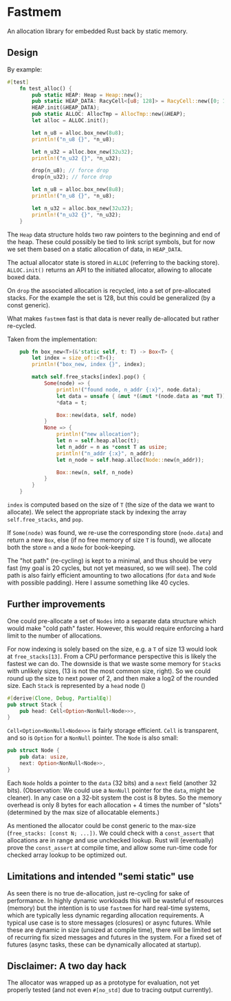 # Fastmem

An allocation library for embedded Rust back by static memory.

## Design

By example:

```rust
#[test]
    fn test_alloc() {
        pub static HEAP: Heap = Heap::new();
        pub static HEAP_DATA: RacyCell<[u8; 128]> = RacyCell::new([0; 128]);
        HEAP.init(&HEAP_DATA);
        pub static ALLOC: AllocTmp = AllocTmp::new(&HEAP);
        let alloc = ALLOC.init();

        let n_u8 = alloc.box_new(8u8);
        println!("n_u8 {}", *n_u8);

        let n_u32 = alloc.box_new(32u32);
        println!("n_u32 {}", *n_u32);

        drop(n_u8); // force drop
        drop(n_u32); // force drop

        let n_u8 = alloc.box_new(8u8);
        println!("n_u8 {}", *n_u8);

        let n_u32 = alloc.box_new(32u32);
        println!("n_u32 {}", *n_u32);
    }
```

The `Heap` data structure holds two raw pointers to the beginning and end of the heap. These could possibly be tied to link script symbols, but for now we set them based on a static allocation of data, in `HEAP_DATA`.

The actual allocator state is stored in `ALLOC` (referring to the backing store). `ALLOC.init()` returns an API to the initiated allocator, allowing to allocate boxed data.

On `drop` the associated allocation is recycled, into a set of pre-allocated stacks. For the example the set is 128, but this could be generalized (by a const generic).

What makes `fastmem` fast is that data is never really de-allocated but rather re-cycled.

Taken from the implementation:

``` rust
    pub fn box_new<T>(&'static self, t: T) -> Box<T> {
        let index = size_of::<T>();
        println!("box_new, index {}", index);

        match self.free_stacks[index].pop() {
            Some(node) => {
                println!("found node, n_addr {:x}", node.data);
                let data = unsafe { &mut *(&mut *(node.data as *mut T)) };
                *data = t;

                Box::new(data, self, node)
            }
            None => {
                println!("new allocation");
                let n = self.heap.alloc(t);
                let n_addr = n as *const T as usize;
                println!("n_addr {:x}", n_addr);
                let n_node = self.heap.alloc(Node::new(n_addr));

                Box::new(n, self, n_node)
            }
        }
    }
```
`index` is computed based on the size of `T` (the size of the data we want to allocate). We select the appropriate stack by indexing the array `self.free_stacks`, and `pop`.

If `Some(node)` was found, we re-use the corresponding store (`node.data`) and return a new `Box`, else (if no free memory of size `T` is found), we allocate both the store `n` and a `Node` for book-keeping. 

The "hot path" (re-cycling) is kept to a minimal, and thus should be very fast (my goal is 20 cycles, but not yet measured, so we will see). The cold path is also fairly efficient amounting to two allocations (for `data` and `Node` with possible padding). Here I assume something like 40 cycles.

## Further improvements

One could pre-allocate a set of `Nodes` into a separate data structure which would make "cold path" faster. However, this would require enforcing a hard limit to the number of allocations. 

For now indexing is solely based on the size, e.g. a `T` of size 13 would look at `free_stacks[13]`. From a CPU performance perspective this is likely the fastest we can do. The downside is that we waste some memory for `Stack`s with unlikely sizes, (13 is not the most common size, right). So we could round up the size to next power of 2, and then make a log2 of the rounded size. Each `Stack` is represented by a `head` node () 

```rust
#[derive(Clone, Debug, PartialEq)]
pub struct Stack {
    pub head: Cell<Option<NonNull<Node>>>,
}
```

`Cell<Option<NonNull<Node>>>` is fairly storage efficient. `Cell` is transparent, and so is `Option` for a `NonNull` pointer. The `Node` is also small:

```rust
pub struct Node {
    pub data: usize,
    next: Option<NonNull<Node>>,
}
```
Each `Node` holds a pointer to the `data` (32 bits) and a `next` field (another 32 bits). (Observation: We could use a `NonNull` pointer for the `data`, might be cleaner). In any case on a 32-bit system the cost is 8 bytes. So the memory overhead is only 8 bytes for each allocation + 4 times the number of "slots" (determined by the max size of allocatable elements.)

As mentioned the allocator could be const generic to the max-size (`free_stacks: [const N; ...])`. We could check with a `const_assert` that allocations are in range and use unchecked lookup. Rust will (eventually) prove the `const_assert` at compile time, and allow some run-time code for checked array lookup to be optimized out.

## Limitations and intended "semi static" use

As seen there is no true de-allocation, just re-cycling for sake of performance. In highly dynamic workloads this will be wasteful of resources (memory) but the intention is to use `fastmem` for hard real-time systems, which are typically less dynamic regarding allocation requirements. A typical use case is to store messages (closures) or async futures. While these are dynamic in size (unsized at compile time), there will be limited set of recurring fix sized messages and futures in the system. For a fixed set of futures (async tasks, these can be dynamically allocated at startup).

## Disclaimer: A two day hack

The allocator was wrapped up as a prototype for evaluation, not yet properly tested (and not even `#[no_std]` due to tracing output currently).













